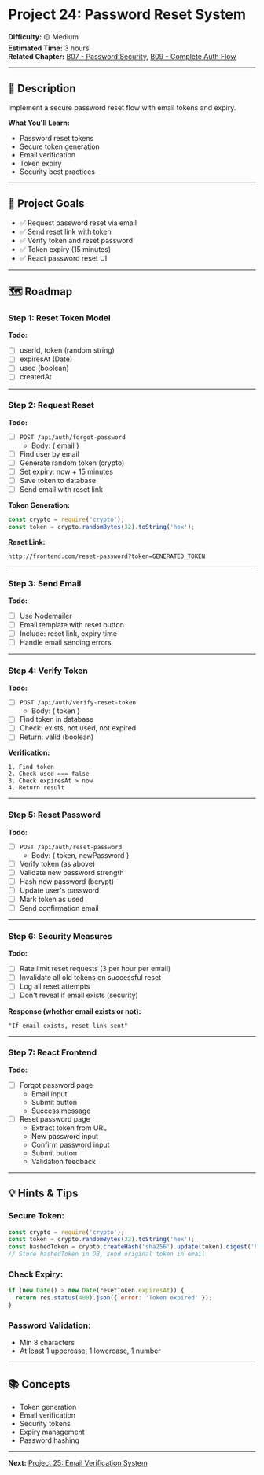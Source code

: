 # Project 24: Password Reset System

**Difficulty:** 🟡 Medium  
**Estimated Time:** 3 hours  
**Related Chapter:** [B07 - Password Security](../chapters/B07_PASSWORD_SECURITY.md), [B09 - Complete Auth Flow](../chapters/B09_COMPLETE_AUTH_FLOW.md)

---

## 📝 Description

Implement a secure password reset flow with email tokens and expiry.

**What You'll Learn:**
- Password reset tokens
- Secure token generation
- Email verification
- Token expiry
- Security best practices

---

## 🎯 Project Goals

- ✅ Request password reset via email
- ✅ Send reset link with token
- ✅ Verify token and reset password
- ✅ Token expiry (15 minutes)
- ✅ React password reset UI

---

## 🗺️ Roadmap

### Step 1: Reset Token Model
**Todo:**
- [ ] userId, token (random string)
- [ ] expiresAt (Date)
- [ ] used (boolean)
- [ ] createdAt

---

### Step 2: Request Reset
**Todo:**
- [ ] `POST /api/auth/forgot-password`
  - Body: { email }
- [ ] Find user by email
- [ ] Generate random token (crypto)
- [ ] Set expiry: now + 15 minutes
- [ ] Save token to database
- [ ] Send email with reset link

**Token Generation:**
```javascript
const crypto = require('crypto');
const token = crypto.randomBytes(32).toString('hex');
```

**Reset Link:**
```
http://frontend.com/reset-password?token=GENERATED_TOKEN
```

---

### Step 3: Send Email
**Todo:**
- [ ] Use Nodemailer
- [ ] Email template with reset button
- [ ] Include: reset link, expiry time
- [ ] Handle email sending errors

---

### Step 4: Verify Token
**Todo:**
- [ ] `POST /api/auth/verify-reset-token`
  - Body: { token }
- [ ] Find token in database
- [ ] Check: exists, not used, not expired
- [ ] Return: valid (boolean)

**Verification:**
```
1. Find token
2. Check used === false
3. Check expiresAt > now
4. Return result
```

---

### Step 5: Reset Password
**Todo:**
- [ ] `POST /api/auth/reset-password`
  - Body: { token, newPassword }
- [ ] Verify token (as above)
- [ ] Validate new password strength
- [ ] Hash new password (bcrypt)
- [ ] Update user's password
- [ ] Mark token as used
- [ ] Send confirmation email

---

### Step 6: Security Measures
**Todo:**
- [ ] Rate limit reset requests (3 per hour per email)
- [ ] Invalidate all old tokens on successful reset
- [ ] Log all reset attempts
- [ ] Don't reveal if email exists (security)

**Response (whether email exists or not):**
```
"If email exists, reset link sent"
```

---

### Step 7: React Frontend
**Todo:**
- [ ] Forgot password page
  - Email input
  - Submit button
  - Success message
- [ ] Reset password page
  - Extract token from URL
  - New password input
  - Confirm password input
  - Submit button
  - Validation feedback

---

## 💡 Hints & Tips

### Secure Token:
```javascript
const crypto = require('crypto');
const token = crypto.randomBytes(32).toString('hex');
const hashedToken = crypto.createHash('sha256').update(token).digest('hex');
// Store hashedToken in DB, send original token in email
```

### Check Expiry:
```javascript
if (new Date() > new Date(resetToken.expiresAt)) {
  return res.status(400).json({ error: 'Token expired' });
}
```

### Password Validation:
- Min 8 characters
- At least 1 uppercase, 1 lowercase, 1 number

---

## 📚 Concepts

- Token generation
- Email verification
- Security tokens
- Expiry management
- Password hashing

---

**Next:** [Project 25: Email Verification System](25-email-verification.md)

